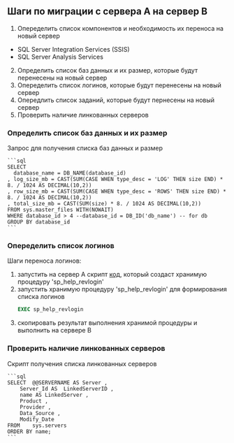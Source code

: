 ## Шаги по миграции с сервера А на сервер В

1. Опеределить список компонентов и необходимость их переноса на новый сервер
* SQL Server Integration Services (SSIS) 
* SQL Server Analysis Services
2. Определить список баз данных и их размер, которые будут перенесены на новый сервер
3. Опеределить список логинов, которые будут перенесены на новый сервер
4. Опередлить список заданий, которые будут пернесены на новый сервер
5. Проверить наличие линкованных серверов

### Определить список баз данных и их размер

Запрос для получения списка баз данных и размер

    ```sql
    SELECT 
      database_name = DB_NAME(database_id)
    , log_size_mb = CAST(SUM(CASE WHEN type_desc = 'LOG' THEN size END) * 8. / 1024 AS DECIMAL(10,2))
    , row_size_mb = CAST(SUM(CASE WHEN type_desc = 'ROWS' THEN size END) * 8. / 1024 AS DECIMAL(10,2))
    , total_size_mb = CAST(SUM(size) * 8. / 1024 AS DECIMAL(10,2))
    FROM sys.master_files WITH(NOWAIT)
    WHERE database_id > 4 --database_id = DB_ID('db_name') -- for db 
    GROUP BY database_id
    ```

### Опеределить список логинов

Шаги переноса логинов:
1. запустить на сервер A скрипт [код](https://github.com/Inga-Z/SQL_Server/blob/main/sp_help_revlogin.sql), который создаст хранимую процедуру 'sp_help_revlogin'
2. запустить хранимую процедуру 'sp_help_revlogin' для формирования списка логинов
    ```sql
    EXEC sp_help_revlogin
    ```
3. скопировать результат выполнения хранимой процедуры и выполнить на сервере B 

### Проверить наличие линкованных серверов

Скрипт получения списка линкованных серверов

    ```sql
    SELECT  @@SERVERNAME AS Server ,
        Server_Id AS  LinkedServerID ,
        name AS LinkedServer ,
        Product ,
        Provider ,
        Data_Source ,
        Modify_Date
    FROM    sys.servers
    ORDER BY name;
    ```